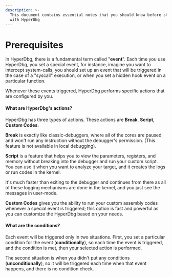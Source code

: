 ```yaml
---
description: >-
  This document contains essential notes that you should know before starting
  with HyperDbg
---
```


# Prerequisites

  
In HyperDbg, there is a fundamental term called "**event**". Each time you use HyperDbg, you set a special event, for instance, imagine you want to intercept system-calls, you should set up an event that will be triggered in the case of a "syscall" execution, or when you set a hidden hook event on a particular function.

Whenever these events triggered, HyperDbg performs specific actions that are configured by you.

#### What are HyperDbg's actions?

HyperDbg has three types of actions. These actions are **Break**, **Script**, **Custom Codes**.

**Break** is exactly like classic-debuggers, where all of the cores are paused and won't run any instruction without the debugger's permission. \(This feature is not available in local debugging\).

**Script** is a feature that helps you to view the parameters, registers, and memory without breaking into the debugger and run your custom script. You can use it when you want to analyze your target, and it creates the logs or run codes in the kernel.

It's much faster than exiting to the debugger and continues from there as all of these logging mechanisms are done in the kernel, and you just see the messages in user-mode.

**Custom Codes** gives you the ability to run your custom assembly codes whenever a special event is triggered; this option is fast and powerful as you can customize the HyperDbg based on your needs.

#### What are the conditions?

Each event will be triggered only in two situations. First, you set a particular condition for the event \(**conditionally**\), so each time the event is triggered, and the condition is met, then your selected action is performed.

The second situation is when you didn't put any conditions \(**unconditionally**\), so it will be triggered each time when that event happens, and there is no condition check.

